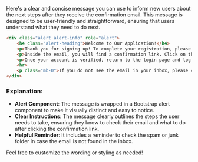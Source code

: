 Here's a clear and concise message you can use to inform new users about the next steps after they receive the confirmation email. This message is designed to be user-friendly and straightforward, ensuring that users understand what they need to do next.

```html
<div class="alert alert-info" role="alert">
    <h4 class="alert-heading">Welcome to Our Application!</h4>
    <p>Thank you for signing up! To complete your registration, please check your email inbox for a confirmation email.</p>
    <p>Inside the email, you will find a confirmation link. Click on this link to verify your account.</p>
    <p>Once your account is verified, return to the login page and log in using your email and password.</p>
    <hr>
    <p class="mb-0">If you do not see the email in your inbox, please check your spam or junk folder.</p>
</div>
```

### Explanation:
- **Alert Component**: The message is wrapped in a Bootstrap alert component to make it visually distinct and easy to notice.
- **Clear Instructions**: The message clearly outlines the steps the user needs to take, ensuring they know to check their email and what to do after clicking the confirmation link.
- **Helpful Reminder**: It includes a reminder to check the spam or junk folder in case the email is not found in the inbox. 

Feel free to customize the wording or styling as needed!